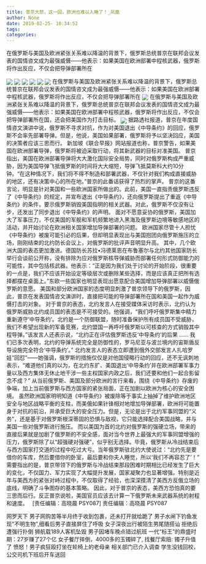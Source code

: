 ```yaml
---
title: 普京大怒，这一回，欧洲也难以入睡了！_凤凰
author: None
date: 2019-02-25- 10:34:52
tags: 
categories: 
---
```

在俄罗斯与美国及欧洲紧张关系难以降温的背景下，俄罗斯总统普京在联邦会议发表的国情咨文成为最强威慑——他表示：如果美国在欧洲部署中程核武器，俄罗斯将作出反应，不仅会把导弹部署所在
<!-- more -->
                                
<img align="center" border="0" src="http://p1.ifengimg.com/a/2018_37/b1595fc7af57ef4_size19_w750_h172.gif" />
                                            
<img align="center" border="0" src="http://e0.ifengimg.com/11/2019/0223/363AC1D96F4A98313EBD6715B9D46940F86E31E1_size54_w600_h390.jpeg" />
                                    
<img align="center" border="0" src="http://e0.ifengimg.com/10/2019/0223/26ECD8A3102FBA7BC6148A19D93EBAB07709918A_size50_w600_h338.jpeg" />
                            
<img align="center" border="0" src="http://e0.ifengimg.com/04/2019/0223/267E4860E71D56E9B1AE679A4F413208A3916753_size68_w640_h469.jpeg" />
<img align="center" border="0" src="http://p1.ifengimg.com/a/2018_07/93ab89ed585fee1_size55_w1667_h104.jpg" />
<img align="center" border="0" src="http://p2.ifengimg.com/a/2018_47/42b14459f57f66e_size237_w751_h561.jpg" />
在俄罗斯与美国及欧洲紧张关系难以降温的背景下，俄罗斯总统普京在联邦会议发表的国情咨文成为最强威慑——他表示：如果美国在欧洲部署中程核武器，俄罗斯将作出反应，不仅会把导弹部署所在
<img align="center" border="0" src="http://p0.ifengimg.com/a/2018_28/d1f660ebfb76d39_size107_w750_h230.gif" />
在俄罗斯与美国及欧洲紧张关系难以降温的背景下，俄罗斯总统普京在联邦会议发表的国情咨文成为最强威慑——他表示：如果美国在欧洲部署中程核武器，俄罗斯将作出反应，不仅会把导弹部署所在国，还会把美国作为打击目标。
<img align="center" border="0" src="http://p2.ifengimg.com/a/2016/0810/204c433878d5cf9size1_w16_h16.png" />
据路透社报道，普京在年度国情咨文演讲中说，俄罗斯不寻求对抗，作为对美国退出《中导条约》的回应，俄罗斯不会率先部署导弹。但是，他说，美国如果部署，俄罗斯将予以坚决回应，美国的决策者应该三思而行。
新加坡《联合早报》网站报道也称，普京警告，如果美国在欧洲部署导弹，俄罗斯将被迫采取行动，将其新武器的目标对准美国。
普京指出，美国在欧洲部署导弹将大大激化国际安全局势，同时对俄罗斯构成严重威胁，因为美国导弹飞抵俄罗斯的时间将大大缩短，导弹飞抵莫斯科大约10分钟。“在这种情况下，我们将不得不制造和部署武器，不仅针对我们构成直接威胁的地区，还有决策中心的所在地。”普京的此番话获得了热烈的掌声。
普京的这番言论，明显是针对美国和一些欧洲国家所做出的。此前，美国一直指责俄罗斯违反了《中导条约》的规定，并宣布退出《中导条约》，还向俄罗斯提出了重返《中导条约》的条件，要示俄罗斯销毁美国指明的相关武器。对此，俄罗斯不仅没有让步，还发出了同步退出《中导条约》的声明。
面对不愿意妥协的俄罗斯，美国加大了军事压力，不仅美国的军舰和军机频繁地进入黑海及俄罗斯边境等敏感地区的活动，并开始讨论在欧洲相关国家增加导弹部署的问题。
欧洲国家尽管十人担忧《中导条约》被废可能引必的后果，但却明显表现出与美国抱团向俄罗斯施压的立场，刚刚结束的北约防长会议上，对俄罗斯的批评声音明显升高。
其中，几个欧洲大国的表态更加激进。德国防长苏拉•冯德莱恩在布鲁塞尔与北约其他国家防长举行会谈前公开称，没有排除为应对俄罗斯核导弹威胁而部署任何形式防御能力的可能性，其中包括核武器。他表示：“正是因为我们处于讨论的开始阶段，很重要的一点是，我们不应该开始设定等级层次或删除某些选择，而是应该真正把所有选择都摆在桌面上。”东欧一些国家也明显表现出愿意配合美国增加导弹部署以威慑俄罗斯的意愿。
美国和部分欧洲国家的态度明显刺激了普京领导下的俄罗斯，因此，普京在发表国情咨文演讲时，直接把可能的导弹部署所在国和美国一起作为威慑打击的对象。
对于普京的表态，北约发言人在接受媒体采访时表示，北约认为俄罗斯威胁北约成员国的表态是不可接受的。他强调，“我们呼吁俄罗斯集中精力重新遵守‘中导条约’。北约是一个防御联盟，随时准备保护所有成员国不受威胁，我们不希望出现新的军备竞赛，北约盟国一再呼吁俄罗斯以可核查的方式销毁其中程导弹。”该发言人还表示说，“北约正在评估俄罗斯违反‘中导条约’的后果 …… 我们已多次表明，北约的导弹系统完全是防御性的，罗马尼亚与波兰境内的宙斯盾反导设施完全符合‘中导条约’。”
北约发言人的表态立即遭到俄外交部发言人扎哈罗娃“回怼”——她强调，俄罗斯的措施仅仅是对他国侵略行动的回应，还不无讽刺地表示，“难道他们真的以为，在北约东扩、美国退出‘中导条约’并在欧洲部署军事力量以及西方集体无休止地干涉一些主权国家内政之后，我们还要和他们一起合影留念不成？”
从当前俄罗斯、美国及部分欧洲的言行来看，围绕《中导条约》存废的争端，加上当前俄罗斯与西方国家的紧张局面，正在加剧以欧洲为核心的安全困境。
虽然欧洲国家明明知道《中导条约》被废除等于事实上抽掉了维护欧洲地区安全与地区战略平衡的支柱，而美俄如果针锋相对地增加导弹部署，欧洲将可能置身于对抗的前沿，并承受巨大的安全压力。但是，无论是出于北约军事同盟的“义务”，还是基于对俄罗斯根深蒂固的恐惧与敌视，它只能选择配合美国战略，并与美国一些对俄罗斯进行施压。
而以美国为首的北约对俄罗斯的强硬立场，带来的直接后果就是加剧了俄罗斯的不安全感，面对当今世界上最强大的军事同盟增强的压力，俄罗斯除了以“超强硬对强硬”，似乎别无选择。毕竟，俄罗斯从冷战结束后与西方国家打交道的过程中吃过大亏。当年俄罗斯驻北约大使说过：“北约先是要借你的车库，然后要借你的卧室，最后要和你夫人睡觉，所以‘我们不再容忍了’！”
需要指出的是，普京带领下的俄罗斯与冷战结束那段困难时期相比已经发生了巨大的变化，不仅国力、军力实现了大幅提升发展，国家凝聚力也显著增强。特别是近年与美西方的紧张对峙过程中，不仅取得了经验，也深深摸清了美西方反俄立场的底线，明确了斗争图存的基本策略。
因此，对于普京的表态，美西方恐怕真的要三思而后行。反正普京说啦，美国官员应该去计算一下俄罗斯未来武器系统的射程和速度。
 
                                [责任编辑：高晓晨                                    PSY087]                            
                                责任编辑：高晓晨                                    PSY087                            
                                                            
网罗天下
男子网购苦等半月终于收到包裹，还未打开就给跪了
男子水闸下钓鱼发现“不明生物”,细看后男子直接屏住了呼吸
女子深夜出行被陌生男尾随搭讪 拒绝后遭强行扑倒
狮航载189人客机坠毁 男子因堵车晚点错过航班
一代“标王”的鼎盛时期：27岁赚了27个亿
女子餐厅摔倒，4000多的玉镯碎了, 找餐厅索赔: 镯子升值了
愤怒！男子疯狂殴打坐在轮椅上的老母亲 相关部门已介入调查
学生没钱回校，公交司机下班后开车送回
